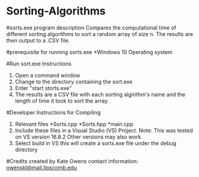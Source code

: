 # Sorting-Algorithms

#sorts.exe program description 
Compares the computational time of different sorting algorithms to sort a random array of size n.
The results are then output to a .CSV file.

#prerequisite for running sorts.exe
*Windows 10 Operating system 

#Run sort.exe Instructions 
1. Open a command window 
2. Change to the directory containing the sort.exe
3. Enter "start storts.exe"
4. The results are a CSV file with each sorting algirithm's name and the length of time it took to sort the array.

#Developer Instructions for Compiling 
1. Relevant files
*Sorts.cpp
*Sorts.hpp
*main.cpp
2. Include these files in a Visual Studio (VS) Project.
    Note: This was tested on VS version 16.8.2
    Other versions may also work.
3. Select build in VS this will create a sorts.exe file under the debug directory 

#Credits
created by Kate Owens
contact information: owenskl@mail.lipscomb.edu



